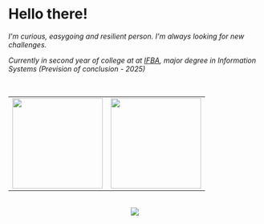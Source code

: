 <h1>Hello there!</h1>
 
<p><em>
     I'm curious, easygoing and resilient person. I'm always looking for new challenges.
 </p>
 <p>
     Currently in second year of college at at <a href="https://portal.ifba.edu.br/conquista">IFBA</a>, major degree in Information Systems (Prevision of conclusion - 2025)
 </p></em>

<br>

<table>
  <tr>
   <td>
    <a href="https://github.com/catiau"><img height="180rem" src="https://github-readme-stats.vercel.app/api?username=catiau&show_icons=true&theme=chartreuse-dark&include_all_commits=true&count_private=true&hide_border=true"/>
    <td>
    <a href="https://github.com/catiau"><img height="180rem" src="https://github-readme-stats.vercel.app/api/top-langs/?username=catiau&layout=compact&show_icons=true&hide_border=true&langs_count=7&theme=chartreuse-dark"/>
   </tr> 
</table>

<br>

<div align="center">
  <a href="https://skillicons.dev">
    <img src="https://skillicons.dev/icons?i=js,ts,html,css,git,nodejs,react,tailwind,postgres,linux,figma,java" />
  </a>
</div>
    

    
 

